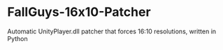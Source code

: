 # FallGuys-16x10-Patcher
Automatic UnityPlayer.dll patcher that forces 16:10 resolutions, written in Python
